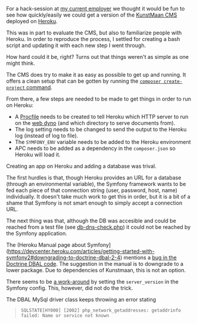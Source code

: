 For a hack-session at [my current employer](https://nerds.company) we thought it
would be fun to see how quickly/easily we could get a version of the 
[KunstMaan CMS](https://bundles.kunstmaan.be/) deployed on [Heroku](heroku.com).

This was in part to evaluate the CMS, but also to familiarize people with Heroku.
In order to reproduce the process, I settled for creating a bash script and 
updating it with each new step I went through.

How hard could it be, right? Turns out that things weren't as simple as one 
might think.

The CMS does try to make it as easy as possible to get up and running. It offers
a clean setup that can be gotten by running the 
[`composer create-project` command](https://getcomposer.org/doc/03-cli.md#create-project).

From there, a few steps are needed to be made to get things in order to run on 
Heroku:

- A [Procfile](https://devcenter.heroku.com/articles/procfile) needs to be 
  created to tell Heroku which HTTP server to run on the 
  [web dyno](https://devcenter.heroku.com/articles/dynos#types-of-dynos) (and 
  which directory to serve documents from).
- The log setting needs to be changed to send the output to the Heroku log 
  (instead of log to file).
- The `SYMFONY_ENV` variable needs to be added to the Heroku environment
- APC needs to be added as a dependency in the `composer.json` so Heroku will 
  load it.

Creating an app on Heroku and adding a database was trival.

The first hurdles is that, though Heroku provides an URL for a database (through
an environmental variable), the Symfony framework wants to be fed each piece of 
that connection string (user, password, host, name) individually.
It doesn't take much work to get this in order, but it is a bit of a shame that 
Symfony is not smart enough to simply accept a connection URL.

The next thing was that, although the DB was accesible and could be reached from 
a test file (see [db-dns-check.php](./db-dns-check.php)) it could not be reached
by the Symfony application.

The (Heroku Manual page about Symfony](https://devcenter.heroku.com/articles/getting-started-with-symfony2#downgrading-to-doctrine-dbal-2-4) 
mentions a [bug in the Doctrine DBAL code](http://www.doctrine-project.org/jira/browse/DBAL-1057). 
The suggestion in the manual is to downgrade to a lower package. Due to 
dependencies of Kunstmaan, this is not an option.

There seems to be [a work-around](https://github.com/doctrine/DoctrineBundle/issues/351#issuecomment-65771528) 
by setting the `server_version` in the Symfony config. This, however, did not do 
the trick.

The DBAL MySql driver class keeps throwing an error stating 
> `SQLSTATE[HY000] [2002] php_network_getaddresses: getaddrinfo failed: Name or service not known`
